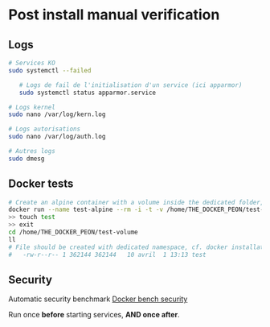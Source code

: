 # Post install manual verification

## Logs

```bash
# Services KO
sudo systemctl --failed

   # Logs de fail de l'initialisation d'un service (ici apparmor)
   sudo systemctl status apparmor.service

# Logs kernel
sudo nano /var/log/kern.log

# Logs autorisations
sudo nano /var/log/auth.log

# Autres logs
sudo dmesg
```

## Docker tests

```bash
# Create an alpine container with a volume inside the dedicated folder, go in with shell and create a file
docker run --name test-alpine --rm -i -t -v /home/THE_DOCKER_PEON/test-volume:/home -w /home alpine /bin/ash
>> touch test
>> exit
cd /home/THE_DOCKER_PEON/test-volume
ll
# File should be created with dedicated namespace, cf. docker installation
#   -rw-r--r-- 1 362144 362144   10 avril  1 13:13 test
```

## Security

Automatic security benchmark [Docker bench security](https://github.com/docker/docker-bench-security)

Run once **before** starting services, **AND once after**.

